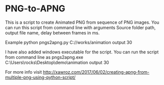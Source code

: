 # PNG-to-APNG
This is a script to create Animated PNG from sequence of PNG images.
You can run this script from command line with arguments Source folder path, output file name, delay between frames in ms.

Example
python pngs2apng.py C://works/animation output 30

I have also added windows executable for the script. 
You can run the script from command line as
pngs2apng.exe C:\Users\rocks\Desktop\demo\animation output 30

For more info visit http://xawroz.com/2017/06/02/creating-apng-from-multiple-png-using-python-script/
